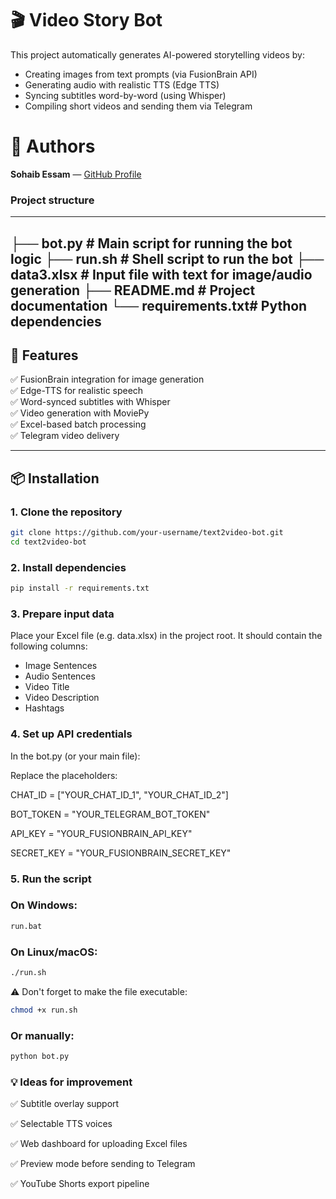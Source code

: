 # 🎬 Video Story Bot

This project automatically generates AI-powered storytelling videos by:
- Creating images from text prompts (via FusionBrain API)
- Generating audio with realistic TTS (Edge TTS)
- Syncing subtitles word-by-word (using Whisper)
- Compiling short videos and sending them via Telegram

# 🤝 Authors
**Sohaib Essam** — [GitHub Profile](https://github.com/Sohaib010) 

### Project structure
---
├── bot.py          # Main script for running the bot logic
├── run.sh          # Shell script to run the bot
├── data3.xlsx      # Input file with text for image/audio generation
├── README.md       # Project documentation
└── requirements.txt# Python dependencies
---
## 🔧 Features

✅ FusionBrain integration for image generation  
✅ Edge-TTS for realistic speech  
✅ Word-synced subtitles with Whisper  
✅ Video generation with MoviePy  
✅ Excel-based batch processing  
✅ Telegram video delivery

---

## 📦 Installation

### 1. Clone the repository

```bash
git clone https://github.com/your-username/text2video-bot.git
cd text2video-bot


```

### 2. Install dependencies

```bash
pip install -r requirements.txt

```
### 3. Prepare input data
Place your Excel file (e.g. data.xlsx) in the project root. It should contain the following columns:

- Image Sentences
- Audio Sentences
- Video Title
- Video Description
- Hashtags

### 4. Set up API credentials
In the bot.py (or your main file):

Replace the placeholders:

CHAT_ID = ["YOUR_CHAT_ID_1", "YOUR_CHAT_ID_2"]

BOT_TOKEN = "YOUR_TELEGRAM_BOT_TOKEN"

API_KEY = "YOUR_FUSIONBRAIN_API_KEY"

SECRET_KEY = "YOUR_FUSIONBRAIN_SECRET_KEY"

### 5. Run the script

### On Windows:
```bash
run.bat
```
### On Linux/macOS:
```bash
./run.sh
```
⚠️ Don't forget to make the file executable:
```bash
chmod +x run.sh
```
### Or manually:
```bash
python bot.py
```
### 💡 Ideas for improvement

✅ Subtitle overlay support

✅ Selectable TTS voices

✅ Web dashboard for uploading Excel files

✅ Preview mode before sending to Telegram

✅ YouTube Shorts export pipeline

